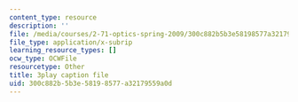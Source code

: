 ```yaml
---
content_type: resource
description: ''
file: /media/courses/2-71-optics-spring-2009/300c882b5b3e58198577a32179559a0d_u6GbFCWIH_0.vtt
file_type: application/x-subrip
learning_resource_types: []
ocw_type: OCWFile
resourcetype: Other
title: 3play caption file
uid: 300c882b-5b3e-5819-8577-a32179559a0d
---
```


